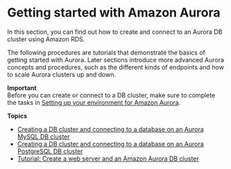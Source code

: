 # Getting started with Amazon Aurora<a name="CHAP_GettingStartedAurora"></a>

In this section, you can find out how to create and connect to an Aurora DB cluster using Amazon RDS\. 

The following procedures are tutorials that demonstrate the basics of getting started with Aurora\. Later sections introduce more advanced Aurora concepts and procedures, such as the different kinds of endpoints and how to scale Aurora clusters up and down\. 

**Important**  
Before you can create or connect to a DB cluster, make sure to complete the tasks in [Setting up your environment for Amazon Aurora](CHAP_SettingUp_Aurora.md)\.

**Topics**
+ [Creating a DB cluster and connecting to a database on an Aurora MySQL DB cluster](CHAP_GettingStartedAurora.CreatingConnecting.Aurora.md)
+ [Creating a DB cluster and connecting to a database on an Aurora PostgreSQL DB cluster](CHAP_GettingStartedAurora.CreatingConnecting.AuroraPostgreSQL.md)
+ [Tutorial: Create a web server and an Amazon Aurora DB cluster](TUT_WebAppWithRDS.md)
